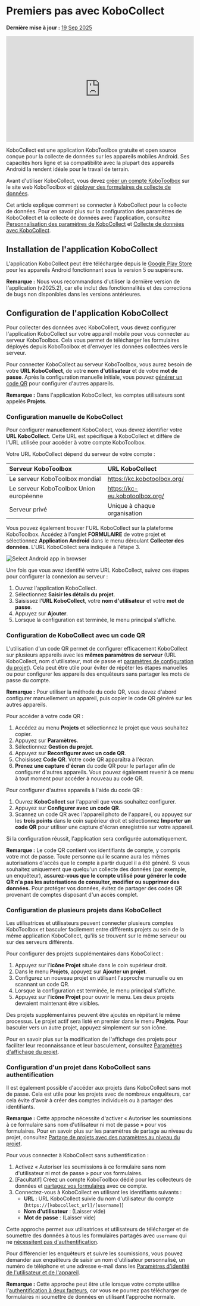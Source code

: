 # Premiers pas avec KoboCollect
**Dernière mise à jour :** <a href="https://github.com/kobotoolbox/docs/blob/562abda7896f1c80c1863f158d61432fa915a52f/source/kobocollect_on_android_latest.md" class="reference">19 Sep 2025</a>

<iframe src="https://www.youtube.com/embed/qC2Bz8jZkIM?si=xSyTOxOMR6nE8tum" style="width: 100%; aspect-ratio: 16 / 9; height: auto; border: 0;" title="YouTube video player" frameborder="0" allow="accelerometer; autoplay; clipboard-write; encrypted-media; gyroscope; picture-in-picture; web-share" allowfullscreen></iframe>

KoboCollect est une application KoboToolbox gratuite et open source conçue pour la collecte de données sur les appareils mobiles Android. Ses capacités hors ligne et sa compatibilité avec la plupart des appareils Android la rendent idéale pour le travail de terrain.

Avant d'utiliser KoboCollect, vous devez [créer un compte KoboToolbox](creating_account.md) sur le site web KoboToolbox et [déployer des formulaires de collecte de données](https://support.kobotoolbox.org/fr/quick_start.html).

<p class="note">
    Cet article explique comment se connecter à KoboCollect pour la collecte de données. Pour en savoir plus sur la configuration des paramètres de KoboCollect et la collecte de données avec l'application, consultez <a href="kobocollect_settings.html">Personnalisation des paramètres de KoboCollect</a> et <a href="data_collection_kobocollect.html">Collecte de données avec KoboCollect</a>.
</p>

## Installation de l'application KoboCollect

L'application KoboCollect peut être téléchargée depuis le [Google Play Store](https://play.google.com/store/apps/details?id=org.koboc.collect.android) pour les appareils Android fonctionnant sous la version 5 ou supérieure.

<p class="note">
    <strong>Remarque :</strong> Nous vous recommandons d'utiliser la dernière version de l'application (v2025.2), car elle inclut des fonctionnalités et des corrections de bugs non disponibles dans les versions antérieures.
</p>

## Configuration de l'application KoboCollect

Pour collecter des données avec KoboCollect, vous devez configurer l'application KoboCollect sur votre appareil mobile pour vous connecter au serveur KoboToolbox. Cela vous permet de télécharger les formulaires déployés depuis KoboToolbox et d'envoyer les données collectées vers le serveur.

Pour connecter KoboCollect au serveur KoboToolbox, vous aurez besoin de votre **URL KoboCollect**, de votre **nom d'utilisateur** et de votre **mot de passe**. Après la configuration manuelle initiale, vous pouvez [générer un code QR](https://support.kobotoolbox.org/fr/kobocollect_on_android_latest.html#setting-up-kobocollect-with-a-qr-code) pour configurer d'autres appareils.

<p class="note">
    <strong>Remarque :</strong> Dans l'application KoboCollect, les comptes utilisateurs sont appelés <strong>Projets</strong>.
</p>

### Configuration manuelle de KoboCollect
Pour configurer manuellement KoboCollect, vous devrez identifier votre **URL KoboCollect**. Cette URL est spécifique à KoboCollect et diffère de l'URL utilisée pour accéder à votre compte KoboToolbox.

Votre URL KoboCollect dépend du serveur de votre compte :

| **Serveur KoboToolbox**    | **URL KoboCollect**                     |
| :----------------- | :--------------------------------------------- |
| Le serveur KoboToolbox mondial               | https://kc.kobotoolbox.org/ |
| Le serveur KoboToolbox Union européenne      | https://kc-eu.kobotoolbox.org/ |
| Serveur privé           | Unique à chaque organisation            |

Vous pouvez également trouver l'URL KoboCollect sur la plateforme KoboToolbox. Accédez à l'onglet **FORMULAIRE** de votre projet et sélectionnez **Application Android** dans le menu déroulant **Collecter des données**. L'URL KoboCollect sera indiquée à l'étape 3.

![Select Android app in browser](images/kobocollect_on_android_latest/select_android_app_in_browser.png)

Une fois que vous avez identifié votre URL KoboCollect, suivez ces étapes pour configurer la connexion au serveur :

1. Ouvrez l'application KoboCollect.
2. Sélectionnez **Saisir les détails du projet**.
3. Saisissez l'**URL KoboCollect**, votre **nom d'utilisateur** et votre **mot de passe**.
4. Appuyez sur **Ajouter**.
5. Lorsque la configuration est terminée, le menu principal s'affiche.

### Configuration de KoboCollect avec un code QR

L'utilisation d'un code QR permet de configurer efficacement KoboCollect sur plusieurs appareils avec les **mêmes paramètres de serveur** (URL KoboCollect, nom d'utilisateur, mot de passe et <a href="kobocollect_settings.html">paramètres de configuration du projet</a>). Cela peut être utile pour éviter de répéter les étapes manuelles ou pour configurer les appareils des enquêteurs sans partager les mots de passe du compte.

<p class="note">
    <strong>Remarque :</strong> Pour utiliser la méthode du code QR, vous devez d'abord configurer manuellement un appareil, puis copier le code QR généré sur les autres appareils.
</p>

Pour accéder à votre code QR :

1. Accédez au menu **Projets** et sélectionnez le projet que vous souhaitez copier.
2. Appuyez sur **Paramètres**.
3. Sélectionnez **Gestion du projet**.
4. Appuyez sur **Reconfigurer avec un code QR**.
5. Choisissez **Code QR**. Votre code QR apparaîtra à l'écran.
6. **Prenez une capture d'écran** du code QR pour le partager afin de configurer d'autres appareils. Vous pouvez également revenir à ce menu à tout moment pour accéder à nouveau au code QR.

Pour configurer d'autres appareils à l'aide du code QR :

1. Ouvrez **KoboCollect** sur l'appareil que vous souhaitez configurer.
2. Appuyez sur **Configurer avec un code QR**.
3. Scannez un code QR avec l'appareil photo de l'appareil, ou appuyez sur les <i class="k-icon-more"></i> **trois points** dans le coin supérieur droit et sélectionnez **Importer un code QR** pour utiliser une capture d'écran enregistrée sur votre appareil.

Si la configuration réussit, l'application sera configurée automatiquement.

<p class="note">
    <strong>Remarque :</strong> Le code QR contient vos identifiants de compte, y compris votre mot de passe. Toute personne qui le scanne aura les mêmes autorisations d'accès que le compte à partir duquel il a été généré. Si vous souhaitez uniquement que quelqu'un collecte des données (par exemple, un enquêteur), <strong>assurez-vous que le compte utilisé pour générer le code QR n'a pas les autorisations de consulter, modifier ou supprimer des données.</strong> Pour protéger vos données, évitez de partager des codes QR provenant de comptes disposant d'un accès complet.
</p>

### Configuration de plusieurs projets dans KoboCollect

Les utilisatrices et utilisateurs peuvent connecter plusieurs comptes KoboToolbox et basculer facilement entre différents projets au sein de la même application KoboCollect, qu'ils se trouvent sur le même serveur ou sur des serveurs différents.

Pour configurer des projets supplémentaires dans KoboCollect :

1. Appuyez sur l'**icône Projet** située dans le coin supérieur droit.
2. Dans le menu **Projets**, appuyez sur **Ajouter un projet**.
3. Configurez un nouveau projet en utilisant l'approche manuelle ou en scannant un code QR.
4. Lorsque la configuration est terminée, le menu principal s'affiche.
5. Appuyez sur l'**icône Projet** pour ouvrir le menu. Les deux projets devraient maintenant être visibles.

Des projets supplémentaires peuvent être ajoutés en répétant le même processus. Le projet actif sera listé en premier dans le menu **Projets**. Pour basculer vers un autre projet, appuyez simplement sur son icône.

<p class="note">
    Pour en savoir plus sur la modification de l'affichage des projets pour faciliter leur reconnaissance et leur basculement, consultez <a href="https://support.kobotoolbox.org/fr/kobocollect_settings.html#project-display-settings">Paramètres d'affichage du projet</a>.
</p>

### Configuration d'un projet dans KoboCollect sans authentification

Il est également possible d'accéder aux projets dans KoboCollect sans mot de passe. Cela est utile pour les projets avec de nombreux enquêteurs, car cela évite d'avoir à créer des comptes individuels ou à partager des identifiants.

<p class="note">
    <strong>Remarque :</strong> Cette approche nécessite d'activer « Autoriser les soumissions à ce formulaire sans nom d'utilisateur ni mot de passe » pour vos formulaires. Pour en savoir plus sur les paramètres de partage au niveau du projet, consultez <a href="project_sharing_settings.html">Partage de projets avec des paramètres au niveau du projet</a>.
</p>

Pour vous connecter à KoboCollect sans authentification :
1. Activez « Autoriser les soumissions à ce formulaire sans nom d'utilisateur ni mot de passe » pour vos formulaires.
2. [Facultatif] Créez un compte KoboToolbox dédié pour les collecteurs de données et [partagez vos formulaires](managing_permissions.md) avec ce compte.
3. Connectez-vous à KoboCollect en utilisant les identifiants suivants :
    - **URL** : URL KoboCollect suivie du nom d'utilisateur du compte (`https://[kobocollect_url]/[username]`)
    - **Nom d'utilisateur** : (Laisser vide)
    - **Mot de passe** : (Laisser vide)

Cette approche permet aux utilisatrices et utilisateurs de télécharger et de soumettre des données à tous les formulaires partagés avec `username` qui ne [nécessitent pas d'authentification](project_sharing_settings.md).

Pour différencier les enquêteurs et suivre les soumissions, vous pouvez demander aux enquêteurs de saisir un nom d'utilisateur personnalisé, un numéro de téléphone et une adresse e-mail dans les [Paramètres d'identité de l'utilisateur et de l'appareil](https://support.kobotoolbox.org/fr/kobocollect_settings.html#user-and-device-identity-settings).

<p class="note">
    <strong>Remarque :</strong> Cette approche peut être utile lorsque votre compte utilise l'<a href="two_factor_authentication.html">authentification à deux facteurs</a>, car vous ne pourrez pas télécharger de formulaires ni soumettre de données en utilisant l'approche normale.
</p>
